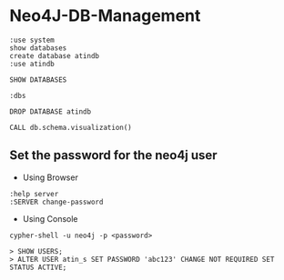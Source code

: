 # Neo4J-DB-Management
```
:use system
show databases
create database atindb
:use atindb
```

```
SHOW DATABASES
```

```
:dbs
```

```
DROP DATABASE atindb
```

```
CALL db.schema.visualization()
```

## Set the password for the neo4j user
- Using Browser
```
:help server
:SERVER change-password
```

- Using Console
```
cypher-shell -u neo4j -p <password>

> SHOW USERS;
> ALTER USER atin_s SET PASSWORD 'abc123' CHANGE NOT REQUIRED SET STATUS ACTIVE;
```
